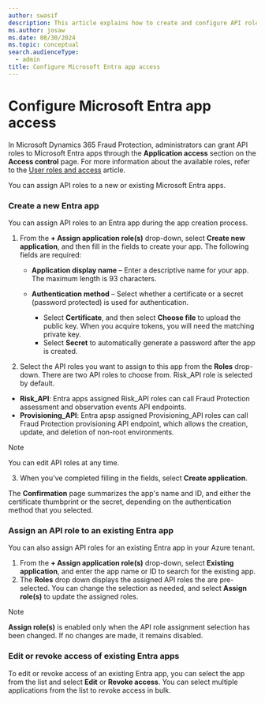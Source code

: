 ```yaml
---
author: swasif
description: This article explains how to create and configure API roles for Microsoft Entra applications.
ms.author: josaw
ms.date: 08/30/2024
ms.topic: conceptual
search.audienceType:
  - admin
title: Configure Microsoft Entra app access
---
```


# Configure Microsoft Entra app access

In Microsoft Dynamics 365 Fraud Protection, administrators can grant API roles to Microsoft Entra apps through the **Application access** section on the **Access control** page. For more information about the available roles, refer to the [User roles and access](user-roles-access.md) article. 

You can assign API roles to a new or existing Microsoft Entra apps. 

### Create a new Entra app

You can assign API roles to an Entra app during the app creation process.

1. From the **+ Assign application role(s)** drop-down, select **Create new application**, and then fill in the fields to create your app. The following fields are required:

    - **Application display name** – Enter a descriptive name for your app. The maximum length is 93 characters.
    - **Authentication method** – Select whether a certificate or a secret (password protected) is used for authentication.
    
      - Select **Certificate**, and then select **Choose file** to upload the public key. When you acquire tokens, you will need the matching private key.
      - Select **Secret** to automatically generate a password after the app is created.

2.	Select the API roles you want to assign to this app from the **Roles** drop-down. There are two API roles to choose from. Risk_API role is selected by default. 
  - **Risk_API**: Entra apps assigned Risk_API roles can call Fraud Protection assessment and observation events API endpoints.
  - **Provisioning_API**: Entra apsp assigned Provisioning_API roles can call Fraud Protection provisioning API endpoint, which allows the creation, update, and deletion of non-root environments.  

> [!NOTE]
> You can edit API roles at any time.

3.	When you've completed filling in the fields, select **Create application**.

The **Confirmation** page summarizes the app's name and ID, and either the certificate thumbprint or the secret, depending on the authentication method that you selected.


### Assign an API role to an existing Entra app

You can also assign API roles for an existing Entra app in your Azure tenant.

1.	From the **+ Assign application role(s)** drop-down, select **Existing application**, and enter the app name or ID to search for the existing app. 
2.	The **Roles** drop down displays the assigned API roles the are pre-selected. You can change the selection as needed, and select **Assign role(s)** to update the assigned roles.

> [!NOTE]
> **Assign role(s)** is enabled only when the API role assignment selection has been changed. If no changes are made, it remains disabled. 

### Edit or revoke access of existing Entra apps

To edit or revoke access of an existing Entra app, you can select the app from the list and select **Edit** or **Revoke access**. You can select multiple applications from the list to revoke access in bulk. 
